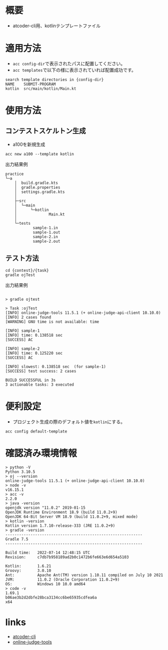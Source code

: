 # 概要

* atcoder-cli用、kotlinテンプレートファイル

# 適用方法

* `acc config-dir`で表示されたパスに配置してください。
* `acc templates`で以下の様に表示されていれば配置成功です。

```
search template directories in {config-dir}
NAME    SUBMIT-PROGRAM
kotlin  src/main/kotlin/Main.kt
```

# 使用方法

## コンテストスケルトン生成

* a100を新規生成

```
acc new a100 --template kotlin
```

出力結果例

```
practice
└─a
    │  build.gradle.kts
    │  gradle.properties
    │  settings.gradle.kts
    │
    ├─src
    │  └─main
    │      └─kotlin
    │              Main.kt
    │
    └─tests
            sample-1.in
            sample-1.out
            sample-2.in
            sample-2.out
```

## テスト方法

```
cd {contest}/{task}
gradle ojTest
```

出力結果例

```

> gradle ojtest

> Task :ojTest
[INFO] online-judge-tools 11.5.1 (+ online-judge-api-client 10.10.0)
[INFO] 2 cases found
[WARNING] GNU time is not available: time

[INFO] sample-1
[INFO] time: 0.138518 sec
[SUCCESS] AC

[INFO] sample-2
[INFO] time: 0.125220 sec
[SUCCESS] AC

[INFO] slowest: 0.138518 sec  (for sample-1)
[SUCCESS] test success: 2 cases

BUILD SUCCESSFUL in 3s
3 actionable tasks: 3 executed
```

# 便利設定

* プロジェクト生成の際のデフォルト値を`kotlin`にする。

```
acc config default-template
```

# 確認済み環境情報

```
> python -V
Python 3.10.5
> oj --version
online-judge-tools 11.5.1 (+ online-judge-api-client 10.10.0)
> node -v
v16.15.1
> acc -v
2.2.0
> java -version
openjdk version "11.0.2" 2019-01-15
OpenJDK Runtime Environment 18.9 (build 11.0.2+9)
OpenJDK 64-Bit Server VM 18.9 (build 11.0.2+9, mixed mode)
> kotlin -version
Kotlin version 1.7.10-release-333 (JRE 11.0.2+9)
> gradle -version
------------------------------------------------------------
Gradle 7.5
------------------------------------------------------------

Build time:   2022-07-14 12:48:15 UTC
Revision:     c7db7b958189ad2b0c1472b6fe663e6d654a5103

Kotlin:       1.6.21
Groovy:       3.0.10
Ant:          Apache Ant(TM) version 1.10.11 compiled on July 10 2021
JVM:          11.0.2 (Oracle Corporation 11.0.2+9)
OS:           Windows 10 10.0 amd64
> code -v
1.69.1
b06ae3b2d2dbfe28bca3134cc6be65935cdfea6a
x64
```

# links

* [atcoder-cli](https://github.com/Tatamo/atcoder-cli)
* [online-judge-tools](https://github.com/online-judge-tools/oj)
